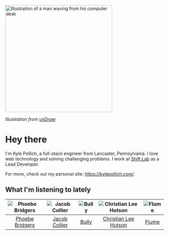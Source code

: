<img src="https://user-images.githubusercontent.com/6766512/87306713-6f79d900-c4e6-11ea-989a-3242cbfc50c2.png" alt="Illustration of a man waving from his computer desk" height="340" />

_Illustration from [unDraw](https://undraw.co/)_

# Hey there

I'm Kyle Pollich, a full-stack engineer from Lancaster, Pennsylvania. I love web technology and solving challenging problems.
I work at [Shift Lab](https://shiftlab.co/) as a Lead Developer.

For more, check out my personal site: https://kylepollich.com/

## What I'm listening to lately

<!-- begin artists -->
  |![Phoebe Bridgers](https://i.scdn.co/image/3b6a427f0c54c0d116c433462ae1dd48474643d0)|![Jacob Collier](https://i.scdn.co/image/98b562e83bb688e788777c0c1fbdc09e44a36059)|![Bully](https://i.scdn.co/image/3b3526ca6fab7ddc7dd63222237dfb061e68264c)|![Christian Lee Hutson](https://i.scdn.co/image/e803cdc6e5a109c3fbb7e0b3cd9a63a06c001e9c)|![Flume](https://i.scdn.co/image/7ac9ab91bd347f8eb5fb451be780a805624617b3)|
  |:---:|:---:|:---:|:---:|:---:|
  |[Phoebe Bridgers](https://open.spotify.com/artist/1r1uxoy19fzMxunt3ONAkG)|[Jacob Collier](https://open.spotify.com/artist/0QWrMNukfcVOmgEU0FEDyD)|[Bully](https://open.spotify.com/artist/34LdbFt5sVXKTJOzf1iExQ)|[Christian Lee Hutson](https://open.spotify.com/artist/5B7NeaqVrmXPyF05C9tnZ3)|[Flume](https://open.spotify.com/artist/6nxWCVXbOlEVRexSbLsTer)|
<!-- end artists -->

